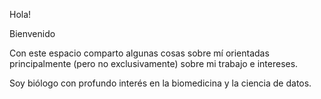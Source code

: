 Hola!
 
 
 Bienvenido
 
 
 
Con este espacio comparto algunas cosas sobre mí orientadas principalmente (pero no exclusivamente) sobre mi trabajo e intereses.

Soy biólogo con profundo interés en la biomedicina y la ciencia de datos. 
